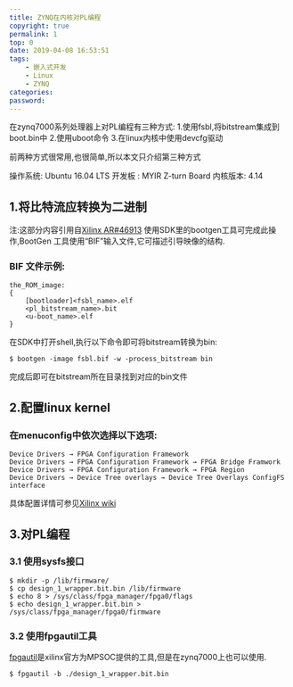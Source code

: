 ```yaml
---
title: ZYNQ在内核对PL编程
copyright: true
permalink: 1
top: 0
date: 2019-04-08 16:53:51
tags:
    - 嵌入式开发
    - Linux
    - ZYNQ
categories:
password:
---
```


在zynq7000系列处理器上对PL编程有三种方式:
1.使用fsbl,将bitstream集成到boot.bin中
2.使用uboot命令
3.在linux内核中使用devcfg驱动

前两种方式很常用,也很简单,所以本文只介绍第三种方式

操作系统: Ubuntu 16.04 LTS
开发板  : MYIR Z-turn Board
内核版本: 4.14

<!-- more -->

## 1.将比特流应转换为二进制
注:这部分内容引用自[Xilinx AR#46913](https://china.xilinx.com/support/answers/46913.html)
使用SDK里的bootgen工具可完成此操作,BootGen 工具使用“BIF”输入文件,它可描述引导映像的结构.

### BIF 文件示例:
    the_ROM_image:
    {
        [bootloader]<fsbl_name>.elf
        <pl_bitstream_name>.bit
        <u-boot_name>.elf
    }

在SDK中打开shell,执行以下命令即可将bitstream转换为bin:
```
$ bootgen -image fsbl.bif -w -process_bitstream bin
```
完成后即可在bitstream所在目录找到对应的bin文件

## 2.配置linux kernel
### 在menuconfig中依次选择以下选项:
    Device Drivers → FPGA Configuration Framework
    Device Drivers → FPGA Configuration Framework → FPGA Bridge Framwork
    Device Drivers → FPGA Configuration Framework → FPGA Region
    Device Drivers → Device Tree overlays → Device Tree Overlays ConfigFS interface

具体配置详情可参见[Xilinx wiki](https://xilinx-wiki.atlassian.net/wiki/spaces/A/pages/18841645/Solution+Zynq+PL+Programming+With+FPGA+Manager)

## 3.对PL编程

### 3.1 使用sysfs接口
```
$ mkdir -p /lib/firmware/
$ cp design_1_wrapper.bit.bin /lib/firmware
$ echo 8 > /sys/class/fpga_manager/fpga0/flags
$ echo design_1_wrapper.bit.bin > /sys/class/fpga_manager/fpga0/firmware
```

### 3.2 使用fpgautil工具
[fpgautil](https://xilinx-wiki.atlassian.net/wiki/download/attachments/18841847/fpgautil.c?version=2&modificationDate=1549947129137&cacheVersion=1&api=v2)是xilinx官方为MPSOC提供的工具,但是在zynq7000上也可以使用.
```
$ fpgautil -b ./design_1_wrapper.bit.bin
```
